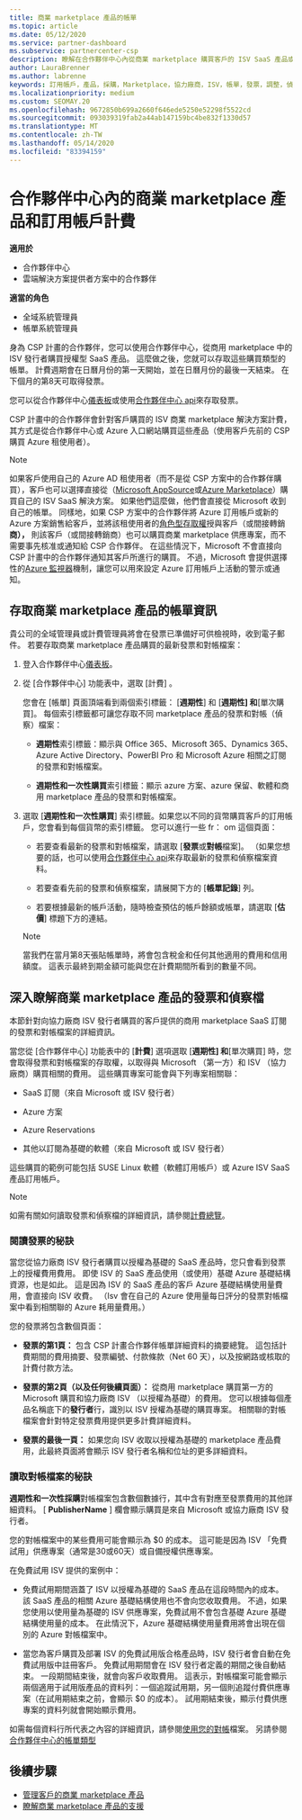 ```yaml
---
title: 商業 marketplace 產品的帳單
ms.topic: article
ms.date: 05/12/2020
ms.service: partner-dashboard
ms.subservice: partnercenter-csp
description: 瞭解在合作夥伴中心內從商業 marketplace 購買客戶的 ISV SaaS 產品或訂用帳戶的計費方式。
author: LauraBrenner
ms.author: labrenne
keywords: 訂用帳戶，產品，採購，Marketplace，協力廠商，ISV，帳單，發票，調整，偵察檔案
ms.localizationpriority: medium
ms.custom: SEOMAY.20
ms.openlocfilehash: 9672850b699a2660f646ede5250e52298f5522cd
ms.sourcegitcommit: 093039319fab2a44ab147159bc4be832f1330d57
ms.translationtype: MT
ms.contentlocale: zh-TW
ms.lasthandoff: 05/14/2020
ms.locfileid: "83394159"
---
```

# <a name="billing-for-commercial-marketplace-products-and-subscriptions-in-partner-center"></a>合作夥伴中心內的商業 marketplace 產品和訂用帳戶計費

**適用於**

- 合作夥伴中心
- 雲端解決方案提供者方案中的合作夥伴

**適當的角色**

- 全域系統管理員
- 帳單系統管理員

身為 CSP 計畫的合作夥伴，您可以使用合作夥伴中心，從商用 marketplace 中的 ISV 發行者購買授權型 SaaS 產品。 這麼做之後，您就可以存取這些購買類型的帳單。 計費週期會在日曆月份的第一天開始，並在日曆月份的最後一天結束。 在下個月的第8天可取得發票。

您可以從合作夥伴中心[儀表板](https://partner.microsoft.com/dashboard/)或使用[合作夥伴中心 api](https://docs.microsoft.com/partner-center/develop/)來存取發票。

CSP 計畫中的合作夥伴會針對客戶購買的 ISV 商業 marketplace 解決方案計費，其方式是從合作夥伴中心或 Azure 入口網站購買這些產品（使用客戶先前的 CSP 購買 Azure 租使用者）。

>[!NOTE]
>如果客戶使用自己的 Azure AD 租使用者（而不是從 CSP 方案中的合作夥伴購買），客戶也可以選擇直接從（[Microsoft AppSource](https://appsource.microsoft.com/)或[Azure Marketplace](https://azuremarketplace.microsoft.com/)）購買自己的 ISV SaaS 解決方案。 如果他們這麼做，他們會直接從 Microsoft 收到自己的帳單。 同樣地，如果 CSP 方案中的合作夥伴將 Azure 訂用帳戶或新的 Azure 方案銷售給客戶，並將該租使用者的[角色型存取權](https://docs.microsoft.com/azure/role-based-access-control/built-in-roles)授與客戶（或間接轉銷**商），** 則該客戶（或間接轉銷商）也可以購買商業 marketplace 供應專案，而不需要事先核准或通知給 CSP 合作夥伴。 在這些情況下，Microsoft 不會直接向 CSP 計畫中的合作夥伴通知其客戶所進行的購買。 不過，Microsoft 會提供選擇性的[Azure 監視器](https://docs.microsoft.com/azure/azure-monitor/platform/alerts-activity-log)機制，讓您可以用來設定 Azure 訂用帳戶上活動的警示或通知。

## <a name="access-billing-information-for-commercial-marketplace-products"></a>存取商業 marketplace 產品的帳單資訊

貴公司的全域管理員或計費管理員將會在發票已準備好可供檢視時，收到電子郵件。 若要存取商業 marketplace 產品購買的最新發票和對帳檔案：

1. 登入合作夥伴中心[儀表板](https://partner.microsoft.com/dashboard/)。

2. 從 [合作夥伴中心] 功能表中，選取 [計費]  。 

    您會在 [帳單] 頁面頂端看到兩個索引標籤： [**週期性**] 和 [**週期性] 和**[單次購買]。 每個索引標籤都可讓您存取不同 marketplace 產品的發票和對帳（偵察）檔案：

    - **週期性**索引標籤：顯示與 Office 365、Microsoft 365、Dynamics 365、Azure Active Directory、PowerBI Pro 和 Microsoft Azure 相關之訂閱的發票和對帳檔案。

    - **週期性和一次性購買**索引標籤：顯示 azure 方案、azure 保留、軟體和商用 marketplace 產品的發票和對帳檔案。
  
3. 選取 [**週期性和一次性購買**] 索引標籤。如果您以不同的貨幣購買客戶的訂用帳戶，您會看到每個貨幣的索引標籤。 您可以進行一些 fr： om 這個頁面：

    - 若要查看最新的發票和對帳檔案，請選取 [**發票**或**對帳**檔案]。 （如果您想要的話，也可以使用[合作夥伴中心 api](https://docs.microsoft.com/partner-center/develop/)來存取最新的發票和偵察檔案資料。

    - 若要查看先前的發票和偵察檔案，請展開下方的 [**帳單記錄**] 列。

    - 若要根據最新的帳戶活動，隨時檢查預估的帳戶餘額或帳單，請選取 [**估價**] 標題下方的連結。  

    >[!NOTE]
    > 當我們在當月第8天張貼帳單時，將會包含稅金和任何其他適用的費用和信用額度。 這表示最終到期金額可能與您在計費期間所看到的數量不同。

## <a name="more-about-invoices-and-recon-files-for-commercial-marketplace-products"></a>深入瞭解商業 marketplace 產品的發票和偵察檔

本節針對向協力廠商 ISV 發行者購買的客戶提供的商用 marketplace SaaS 訂閱的發票和對帳檔案的詳細資訊。

當您從 [合作夥伴中心] 功能表中的 [**計費**] 選項選取 [**週期性] 和**[單次購買] 時，您會取得發票和對帳檔案的存取權，以取得與 Microsoft （第一方）和 ISV （協力廠商）購買相關的費用。 這些購買專案可能會與下列專案相關聯：

- SaaS 訂閱（來自 Microsoft 或 ISV 發行者）

- Azure 方案

- Azure Reservations

- 其他以訂閱為基礎的軟體（來自 Microsoft 或 ISV 發行者）

這些購買的範例可能包括 SUSE Linux 軟體（軟體訂用帳戶）或 Azure ISV SaaS 產品訂用帳戶。

>[!NOTE]
> 如需有關如何讀取發票和偵察檔的詳細資訊，請參閱[計費總覽](billing.md)。

### <a name="tips-on-reading-your-invoice"></a>閱讀發票的秘訣

當您從協力廠商 ISV 發行者購買以授權為基礎的 SaaS 產品時，您只會看到發票上的授權費用費用。 即使 ISV 的 SaaS 產品使用（或使用）基礎 Azure 基礎結構資源，也是如此。 這是因為 ISV 的 SaaS 產品的客戶 Azure 基礎結構使用量費用，會直接向 ISV 收費。 （Isv 會在自己的 Azure 使用量每日評分的發票對帳檔案中看到相關聯的 Azure 耗用量費用。）

您的發票將包含數個頁面：

- **發票的第1頁：** 包含 CSP 計畫合作夥伴帳單詳細資料的摘要總覽。 這包括計費期間的費用摘要、發票編號、付款條款（Net 60 天），以及按網路或核取的計費付款方法。

- **發票的第2頁（以及任何後續頁面）：** 從商用 marketplace 購買第一方的 Microsoft 購買和協力廠商 ISV （以授權為基礎）的費用。 您可以根據每個產品名稱底下的**發行者**行，識別以 ISV 授權為基礎的購買專案。 相關聯的對帳檔案會針對特定發票費用提供更多計費詳細資料。

- **發票的最後一頁：** 如果您向 ISV 收取以授權為基礎的 marketplace 產品費用，此最終頁面將會顯示 ISV 發行者名稱和位址的更多詳細資料。

### <a name="tips-on-reading-your-reconciliation-file"></a>讀取對帳檔案的秘訣

**週期性和一次性採購**對帳檔案包含數個數據行，其中含有對應至發票費用的其他詳細資料。 [ **PublisherName** ] 欄會顯示購買是來自 Microsoft 或協力廠商 ISV 發行者。

您的對帳檔案中的某些費用可能會顯示為 $0 的成本。 這可能是因為 ISV 「免費試用」供應專案（通常是30或60天）或自備授權供應專案。

在免費試用 ISV 提供的案例中：

- 免費試用期間涵蓋了 ISV 以授權為基礎的 SaaS 產品在這段時間內的成本。 該 SaaS 產品的相關 Azure 基礎結構使用也不會向您收取費用。  不過，如果您使用以使用量為基礎的 ISV 供應專案，免費試用不會包含基礎 Azure 基礎結構使用量的成本。 在此情況下，Azure 基礎結構使用量費用將會出現在個別的 Azure 對帳檔案中。

- 當您為客戶購買及部署 ISV 的免費試用版合格產品時，ISV 發行者會自動在免費試用版中註冊客戶。 免費試用期間會在 ISV 發行者定義的期間之後自動結束。 一段期間結束後，就會向客戶收取費用。 這表示，對帳檔案可能會顯示兩個適用于試用版產品的資料列：一個追蹤試用期，另一個則追蹤付費供應專案（在試用期結束之前，會顯示 $0 的成本）。 試用期結束後，顯示付費供應專案的資料列就會開始顯示費用。 

如需每個資料行所代表之內容的詳細資訊，請參閱[使用您的對帳](use-the-reconciliation-files.md)檔案。 另請參閱[合作夥伴中心的帳單類型](billing-different-types.md)

## <a name="next-steps"></a>後續步驟

- [管理客戶的商業 marketplace 產品](csp-commercial-marketplace-manage.md)
- [瞭解商業 marketplace 產品的支援](csp-commercial-marketplace-support.md)
